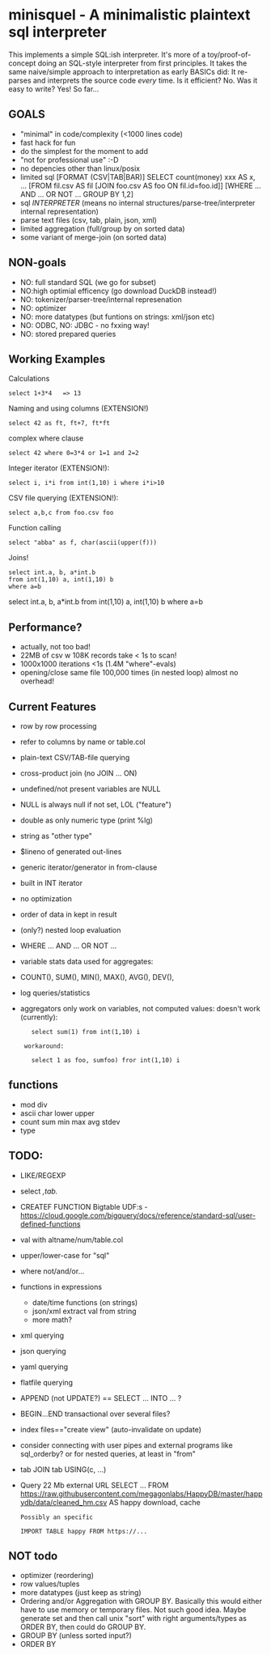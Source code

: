 # minisquel - A minimalistic plaintext sql interpreter

This implements a simple SQL:ish interpreter. It's more of a toy/proof-of-concept doing an SQL-style interpreter from first principles. It takes the same naive/simple approach to interpretation as early BASICs did: It re-parses and interprets the source code *every* time. Is it efficient? No. Was it easy to write? Yes! So far...

## GOALS

- "minimal" in code/complexity (<1000 lines code)
- fast hack for fun
- do the simplest for the moment to add
- "not for professional use" :-D
- no depencies other than linux/posix
- limited sql
        [FORMAT (CSV|TAB|BAR)]
	SELECT count(money) xxx AS x, ...
	[FROM fil.csv AS fil
 	 [JOIN foo.csv AS foo ON fil.id=foo.id]]
	[WHERE ...
          AND ...
	  OR NOT ...
	  GROUP BY 1,2]
- sql *INTERPRETER* (means no internal structures/parse-tree/interpreter internal representation)
- parse text files (csv, tab, plain, json, xml)
- limited aggregation (full/group by on sorted data)
- some variant of merge-join (on sorted data)

## NON-goals
- NO: full standard SQL (we go for subset)
- NO:high optimial efficency (go download DuckDB instead!)
- NO: tokenizer/parser-tree/internal represenation
- NO: optimizer
- NO: more datatypes (but funtions on strings: xml/json etc)
- NO: ODBC, NO: JDBC - no fxxing way!
- NO: stored prepared queries

## Working Examples

Calculations

    select 1+3*4   => 13
    
Naming and using columns (EXTENSION!)

    select 42 as ft, ft+7, ft*ft

complex where clause

    select 42 where 0=3*4 or 1=1 and 2=2
    
Integer iterator (EXTENSION!):

    select i, i*i from int(1,10) i where i*i>10

CSV file querying (EXTENSION!):

    select a,b,c from foo.csv foo

Function calling

    select "abba" as f, char(ascii(upper(f)))

Joins!

    select int.a, b, a*int.b
    from int(1,10) a, int(1,10) b
    where a=b
    
select int.a, b, a*int.b from int(1,10) a, int(1,10) b where a=b
    
## Performance?
- actually, not too bad!
- 22MB of csv w 108K records take < 1s to scan!
- 1000x1000 iterations <1s (1.4M "where"-evals)
- opening/close same file 100,000 times (in nested loop) almost no overhead!

## Current Features
- row by row processing
- refer to columns by name or table.col
- plain-text CSV/TAB-file querying
- cross-product join (no JOIN ... ON)
- undefined/not present variables are NULL
- NULL is always null if not set, LOL ("feature")
- double as only numeric type (print %lg)
- string as "other type"
- $lineno of generated out-lines
- generic iterator/generator in from-clause
- built in INT iterator
- no optimization
- order of data in kept in result
- (only?) nested loop evaluation
- WHERE ... AND ... OR NOT ...
- variable stats data used for aggregates:
- COUNT(), SUM(), MIN(), MAX(), AVG(), DEV(), 
- log queries/statistics
- aggregators only work on variables, not computed values:
       doesn't work (currently):

         select sum(1) from int(1,10) i

       workaround:
       
         select 1 as foo, sumfoo) fror int(1,10) i


## functions
- mod div
- ascii char lower upper
- count sum min max avg stdev
- type

## TODO:
- LIKE/REGEXP
- select *,tab.*
- CREATEF FUNCTION Bigtable UDF:s - https://cloud.google.com/bigquery/docs/reference/standard-sql/user-defined-functions
- val with altname/num/table.col
- upper/lower-case for "sql"
- where not/and/or...
- functions in expressions
  - date/time functions (on strings)
  - json/xml extract val from string
  - more math?
- xml querying
- json querying
- yaml querying
- flatfile querying
- APPEND (not UPDATE?) == SELECT ... INTO ... ?
- BEGIN...END transactional over several files?
- index files=="create view" (auto-invalidate on update)
- consider connecting with user pipes and external programs like sql_orderby? or for nested queries, at least in "from"
- tab JOIN tab USING(c, ...)
- Query 22 Mb external URL
      SELECT ...
      FROM  https://raw.githubusercontent.com/megagonlabs/HappyDB/master/happydb/data/cleaned_hm.csv AS happy
      download, cache

      Possibly an specific

      IMPORT TABLE happy FROM https://...

## NOT todo
- optimizer (reordering)
- row values/tuples
- more datatypes (just keep as string)
- Ordering and/or Aggregation with GROUP BY. Basically this would either have to use memory or temporary files. Not such good idea. Maybe generate set and then call unix "sort" with right arguments/types as ORDER BY, then could do GROUP BY.
- GROUP BY (unless sorted input?)
- ORDER BY
